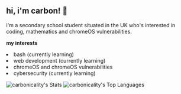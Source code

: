 ## hi, i'm carbon! 👋
i'm a secondary school student situated in the UK who's interested in coding, mathematics and chromeOS vulnerabilities.

**my interests**
<li>bash (currently learning)</li>
<li>web development (currently learning)</li>
<li>chromeOS and chromeOS vulnerabilities</li>
<li>cybersecurity (currently learning)</li>

![carbonicality's Stats](https://github-readme-stats.vercel.app/api?username=carbonicality&theme=gotham&show_icons=true&hide_border=true&count_private=true)
![carbonicality's Top Languages](https://github-readme-stats.vercel.app/api/top-langs/?username=carbonicality&theme=gotham&show_icons=true&hide_border=true&layout=compact)
